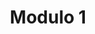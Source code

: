 ---
layout: posts_by_category
categories: modulo-1
title: Modulo 1
permalink: /category/modulo-1
---